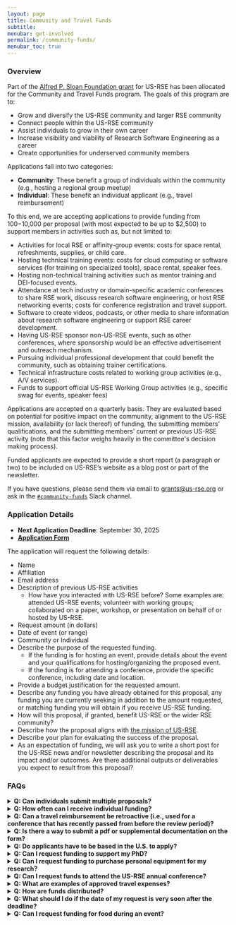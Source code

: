 ```yaml
---
layout: page
title: Community and Travel Funds
subtitle:
menubar: get-involved
permalink: /community-funds/
menubar_toc: true
---
```


### Overview

Part of the [Alfred P. Sloan Foundation grant](https://us-rse.org/2023-04-27-sloan-grant-initiatives/)
for US-RSE has been allocated for the Community
and Travel Funds program. The goals of this program are to:

- Grow and diversify the US-RSE community and larger RSE community
- Connect people within the US-RSE community
- Assist individuals to grow in their own career
- Increase visibility and viability of Research Software Engineering as a career
- Create opportunities for underserved community members

Applications fall into two categories:

- **Community**: These benefit a group of individuals within the community
  (e.g., hosting a regional group meetup)
- **Individual**: These benefit an individual applicant (e.g., travel reimbursement)


To this end, we are accepting applications to provide funding from $100-$10,000
per proposal (with most expected to be up to $2,500) to support members in
activities such as, but not limited to:

- Activities for local RSE or affinity-group events: costs for space rental, refreshments, supplies, or child care.
- Hosting technical training events: costs for cloud computing or software services (for training on specialized tools), space rental, speaker fees.
- Hosting non-technical training activities such as mentor training and DEI-focused events.
- Attendance at tech industry or domain-specific academic conferences to share RSE work, discuss research software engineering, or host RSE networking events; costs for conference registration and travel support.
- Software to create videos, podcasts, or other media to share information about research software engineering or support RSE career development.
- Having US-RSE sponsor non-US-RSE events, such as other conferences, where sponsorship would be an effective advertisement and outreach mechanism.
- Pursuing individual professional development that could benefit the community, such as obtaining trainer certifications.
- Technical infrastructure costs related to working group activities (e.g., A/V services).
- Funds to support official US-RSE Working Group activities (e.g., specific swag for events, speaker fees)

Applications are accepted on a quarterly basis. They are evaluated based on
potential for positive impact on the community, alignment to the US-RSE mission,
availability (or lack thereof) of funding, the submitting members’
qualifications, and the submitting members' current or previous US-RSE activity
(note that this factor weighs heavily in the committee's decision making
process).

Funded applicants are expected to provide a short report (a paragraph or two)
to be included on US-RSE’s website as a blog post or part of the newsletter.

If you have questions, please send them via email to [grants@us-rse.org](mailto:grants@us-rse.org)
or ask in the [`#community-funds`](https://app.slack.com/client/T8ZT4PJSW/C05M3F8FH08) Slack channel.

### Application Details

- **Next Application Deadline**: September 30, 2025
- **[Application Form](https://forms.gle/hXL95UymjTcR3Kb29)**

The application will request the following details:

- Name
- Affiliation
- Email address
- Description of previous US-RSE activities
  - How have you interacted with US-RSE before? Some examples are: attended
    US-RSE events; volunteer with working groups; collaborated on a paper,
    workshop, or presentation on behalf of or hosted by US-RSE.
- Request amount (in dollars)
- Date of event (or range)
- Community or Individual
- Describe the purpose of the requested funding.
  - If the funding is for hosting an event, provide details about the event and your
    qualifications for hosting/organizing the proposed event.
  - If the funding is for attending a conference, provide the specific conference, including
    date and location.
- Provide a budget justification for the requested amount.
- Describe any funding you have already obtained for this proposal, any funding
  you are currently seeking in addition to the amount requested, or matching funding you
  will obtain if you receive US-RSE funding.
- How will this proposal, if granted, benefit US-RSE or the wider RSE community?
- Describe how the proposal aligns with [the mission of US-RSE](https://us-rse.org/about/mission/).
- Describe your plan for evaluating the success of the proposal.
- As an expectation of funding, we will ask you to write a short post for the
  US-RSE news and/or newsletter describing the proposal and its impact and/or
  outcomes. Are there additional outputs or deliverables you expect to result
  from this proposal?

### FAQs

<details>
  <summary><b>Q: Can individuals submit multiple proposals?</b></summary>
    A: Yes, individuals can submit multiple proposals.
</details>

<details>
  <summary><b>Q: How often can I receive individual funding?</b></summary>
  A: Individual funding can be granted once per rolling calendar year
  (e.g., if your application is accepted for the September 2025 deadline,
  you cannot submit another individual application until the September 2026
  deadline). Community applications are <b>NOT</b> subject to this rule.
</details>

<details>
  <summary><b>Q: Can a travel reimbursement be retroactive (i.e., used for a conference that has recently passed from before the review period)?</b></summary>
    A: No; applications must be for a future event. Applications are reviewed every quarter.
    See above for more details on upcoming deadlines.
</details>

<details>
  <summary><b>Q: Is there a way to submit a pdf or supplemental documentation on the form?</b></summary>
    A: Send the email or supplemental documentation to <a href="mailto:grants@us-rse.org">grants@us-rse.org</a>.
</details>

<details>
  <summary><b>Q: Do applicants have to be based in the U.S. to apply?</b></summary>
    A: No; any member of US-RSE is eligible to apply.
</details>

<details>
  <summary><b>Q: Can I request funding to support my PhD?</b></summary>
    A: It depends. These funds are not intended to provide general support or stipends for a PhD student for a semester. We will, however,
    consider requests for funding to support specific efforts that involve US-RSE or RSEs as part of a PhD (e.g., reimbursements for journal publication fees).
    If you believe you have a unique case, please email us at <a href="mailto:grants@us-rse.org">grants@us-rse.org</a>.
</details>

<details>
  <summary><b>Q: Can I request funding to purchase personal equipment for my research?</b></summary>
    A: No; this is outside the scope of this program. We may consider requests to purchase
    shared resources.
</details>

<details>
  <summary><b>Q: Can I request funds to attend the US-RSE annual conference?</b></summary>
    A: The conference planning committee applies regularly for targeted travel grants
    specifically for the US-RSE annual conference. We prefer those looking for
    travel support for that specific conference to use those application processes
    instead, which will be announced via email, on Slack, and on the appropriate
    US-RSE conference website.
</details>

<details>
  <summary><b>Q: What are examples of approved travel expenses?</b></summary>
    A: Some examples of approved travel expenses are economy-class airfare, baggage fees,
    hotel costs, and conference or event registration (we do not reimburse meals or provide a per diem). The full
    details can be found in our
    <a href="https://docs.google.com/document/d/1bXxgWqiKljF8VzftJMa_CdSzNrlO0z2tIVfTy-_Qg6o" target="_blank">
      General Travel Reimbursement Guidelines</a> document.
</details>

<details>
  <summary><b>Q: How are funds distributed?</b></summary>
    A: The preferred method of fund distribution is through reimbursement. We request
    receipts or invoices to confirm the amount to reimburse. If the requested
    funds required a signed contract, this must be done through our fiscal sponsor,
    Community Initiatives.
</details>

<details>
  <summary><b>Q: What should I do if the date of my request is very soon after the deadline?</b></summary>
    A: While we regularly review on a quarterly basis to ensure fairness of the process,
    if your event is timed such that it occurs within 45 days of a quarterly deadline
    (e.g., event is July 20th and you are submitting for the June 30th deadline),
    please send an email to <a href="mailto:grants@us-rse.org">grants@us-rse.org</a>
    to let us know. We will endeavor to expedite the review process so we can
    inform you in a timely manner of our decision.
</details>

<details>
  <summary><b>Q: Can I request funding for food during an event?</b></summary>
  A: Yes. However, the application should be clear about how US-RSE funding for
  the food will meet the goals of the program stated above. For example, will it
  encourage people to attend your event who might not otherwise attend? Will you
  use it as a way to “advertise” US-RSE to people who may not be aware of it
  (e.g. “Food sponsored by US-RSE”)? Please note that due to limited funds,
  requests for food-related costs will be evaluated with careful consideration.
</details>
